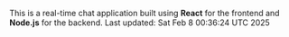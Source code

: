 This is a real-time chat application built using **React** for the frontend and **Node.js** for the backend.
Last updated: Sat Feb  8 00:36:24 UTC 2025
